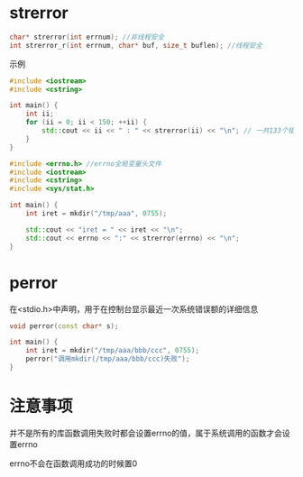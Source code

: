 # strerror
```cpp
char* strerror(int errnum); //非线程安全
int strerror_r(int errnum, char* buf, size_t buflen); //线程安全
```
示例
```cpp
#include <iostream>
#include <cstring>

int main() {
    int ii;
    for (ii = 0; ii < 150; ++ii) {
        std::cout << ii << " : " << strerror(ii) << "\n"; // 一共133个错误代码
    }
}
```
```cpp
#include <errno.h> //errno全局变量头文件
#include <iostream>
#include <cstring>
#include <sys/stat.h>

int main() {
    int iret = mkdir("/tmp/aaa", 0755);

    std::cout << "iret = " << iret << "\n";
    std::cout << errno << ":" << strerror(errno) << "\n";
}
```
# perror
在<stdio.h>中声明，用于在控制台显示最近一次系统错误额的详细信息
```cpp
void perror(const char* s);
```
```cpp
int main() {
    int iret = mkdir("/tmp/aaa/bbb/ccc", 0755);
    perror("调用mkdir(/tmp/aaa/bbb/ccc)失败");
}
```

# 注意事项
并不是所有的库函数调用失败时都会设置errno的值，属于系统调用的函数才会设置errno

errno不会在函数调用成功的时候置0